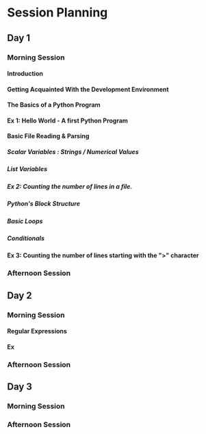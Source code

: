 # Session Planning

## Day 1

### Morning Session

#### Introduction

#### Getting Acquainted With the Development Environment

#### The Basics of a Python Program

#### Ex 1: Hello World - A first Python Program

#### Basic File Reading & Parsing

##### Scalar Variables : Strings / Numerical Values

##### List Variables

##### Ex 2: Counting the number of lines in a file.

##### Python's Block Structure

##### Basic Loops

##### Conditionals

#### Ex 3: Counting the number of lines starting with the ">" character

### Afternoon Session

## Day 2

### Morning Session

#### Regular Expressions

#### Ex

### Afternoon Session

## Day 3

### Morning Session

### Afternoon Session


